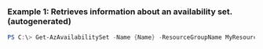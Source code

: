 ### Example 1: Retrieves information about an availability set. (autogenerated)
```powershell
PS C:\> Get-AzAvailabilitySet -Name {Name} -ResourceGroupName MyResourceGroup
```


